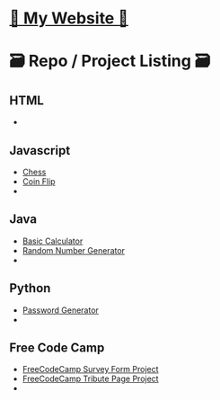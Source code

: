 # [🌼 My Website 🌼](https://kathylam204.github.io/)

# 🗃️ Repo / Project Listing 🗃️

## HTML
- 

## Javascript
- [Chess](https://github.com/kathylam204/chess)
- [Coin Flip](https://github.com/kathylam204/coin-flip)
- 

## Java
- [Basic Calculator](https://github.com/kathylam204/calculator)
- [Random Number Generator](https://github.com/kathylam204/numbergenerator)
- 

## Python
- [Password Generator](https://github.com/kathylam204/password-generator)
- 

## Free Code Camp
- [FreeCodeCamp Survey Form Project](https://github.com/kathylam204/fccsurveyform)
- [FreeCodeCamp Tribute Page Project](https://github.com/kathylam204/fcctributepage)
- 
<!---
## C#
*(Projects coming soon)*

## SQL
*(Projects coming soon)*

## Typescript
*(Projects coming soon)*

## C++
*(Projects coming soon)*

## React
*(Projects coming soon)*

## Go
*(Projects coming soon)*
-->
